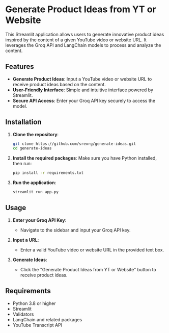 # Generate Product Ideas from YT or Website

This Streamlit application allows users to generate innovative product ideas inspired by the content of a given YouTube video or website URL. It leverages the Groq API and LangChain models to process and analyze the content.

## Features

- **Generate Product Ideas**: Input a YouTube video or website URL to receive product ideas based on the content.
- **User-Friendly Interface**: Simple and intuitive interface powered by Streamlit.
- **Secure API Access**: Enter your Groq API key securely to access the model.

## Installation

1. **Clone the repository**:
   ```bash
   git clone https://github.com/srexrg/generate-ideas.git
   cd generate-ideas
   ```

2. **Install the required packages**:
   Make sure you have Python installed, then run:
   ```bash
   pip install -r requirements.txt
   ```

3. **Run the application**:
   ```bash
   streamlit run app.py
   ```

## Usage

1. **Enter your Groq API Key**: 
   - Navigate to the sidebar and input your Groq API key.

2. **Input a URL**:
   - Enter a valid YouTube video or website URL in the provided text box.

3. **Generate Ideas**:
   - Click the "Generate Product Ideas from YT or Website" button to receive product ideas.

## Requirements

- Python 3.8 or higher
- Streamlit
- Validators
- LangChain and related packages
- YouTube Transcript API

